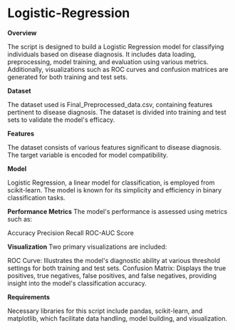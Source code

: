 # Logistic-Regression

**Overview**

The script is designed to build a Logistic Regression model for classifying individuals based on disease diagnosis. It includes data loading, preprocessing, model training, and evaluation using various metrics. Additionally, visualizations such as ROC curves and confusion matrices are generated for both training and test sets.

**Dataset**

The dataset used is Final_Preprocessed_data.csv, containing features pertinent to disease diagnosis. The dataset is divided into training and test sets to validate the model's efficacy.

**Features**

The dataset consists of various features significant to disease diagnosis. The target variable is encoded for model compatibility.

**Model**

Logistic Regression, a linear model for classification, is employed from scikit-learn. The model is known for its simplicity and efficiency in binary classification tasks.

**Performance Metrics**
The model's performance is assessed using metrics such as:

Accuracy
Precision
Recall
ROC-AUC Score

**Visualization**
Two primary visualizations are included:

ROC Curve: Illustrates the model's diagnostic ability at various threshold settings for both training and test sets.
Confusion Matrix: Displays the true positives, true negatives, false positives, and false negatives, providing insight into the model's classification accuracy.

**Requirements**

Necessary libraries for this script include pandas, scikit-learn, and matplotlib, which facilitate data handling, model building, and visualization.

